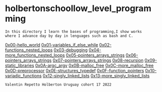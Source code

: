 # holbertonschoollow_level_programming
	
	In this directory I learn the bases of programming,I show works 
	where I advance day by day in lenguages such as bash and C.
		
		

[0x00-hello_world](https://github.com/valerepetto14/holbertonschool-low_level_programming/tree/master/0x00-hello_world)
[0x01-variables_if_else_while](https://github.com/valerepetto14/holbertonschool-low_level_programming/tree/master/0x01-variables_if_else_while)
[0x02-functions_nested_loops](https://github.com/valerepetto14/holbertonschool-low_level_programming/tree/master/0x02-functions_nested_loops)
[0x03-debugging](https://github.com/valerepetto14/holbertonschool-low_level_programming/tree/master/0x03-debugging)
[0x04-more_functions_nested_loops](https://github.com/valerepetto14/holbertonschool-low_level_programming/tree/master/0x04-more_functions_nested_loops)
[0x05-pointers_arrays_strings](https://github.com/valerepetto14/holbertonschool-low_level_programming/tree/master/0x05-pointers_arrays_strings)
[0x06-pointers_arrays_strings](https://github.com/valerepetto14/holbertonschool-low_level_programming/tree/master/0x06-pointers_arrays_strings)
[0x07-pointers_arrays_strings](https://github.com/valerepetto14/holbertonschool-low_level_programming/tree/master/0x07-pointers_arrays_strings)
[0x08-recursion](https://github.com/valerepetto14/holbertonschool-low_level_programming/tree/master/0x08-recursion)
[0x09-static_libraries](https://github.com/valerepetto14/holbertonschool-low_level_programming/tree/master/0x09-static_libraries)
[0x0A-argc_argv](https://github.com/valerepetto14/holbertonschool-low_level_programming/tree/master/0x0A-argc_argv)
[0x0B-malloc_free](https://github.com/valerepetto14/holbertonschool-low_level_programming/tree/master/0x0B-malloc_free)
[0x0C-more_malloc_free](https://github.com/valerepetto14/holbertonschool-low_level_programming/tree/master/0x0C-more_malloc_free)
[0x0D-preprocessor](https://github.com/valerepetto14/holbertonschool-low_level_programming/tree/master/0x0D-preprocessor)
[0x0E-structures_typedef](https://github.com/valerepetto14/holbertonschool-low_level_programming/tree/master/0x0E-structures_typedef)
[0x0F-function_pointers](https://github.com/valerepetto14/holbertonschool-low_level_programming/tree/master/0x0F-function_pointers)
[0x10-variadic_functions](https://github.com/valerepetto14/holbertonschool-low_level_programming/tree/master/0x10-variadic_functions)
[0x12-singly_linked_lists](https://github.com/valerepetto14/holbertonschool-low_level_programming/tree/master/0x12-singly_linked_lists)
[0x13-more_singly_linked_lists](https://github.com/valerepetto14/holbertonschool-low_level_programming/tree/master/0x13-more_singly_linked_lists)




	Valentin Repetto Holberton Uruguay cohort 17 2022
